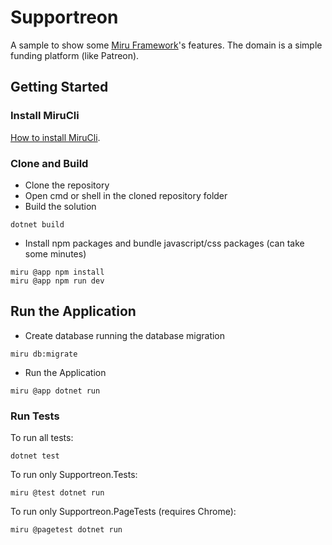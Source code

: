 # Supportreon

A sample to show some [Miru Framework](https://mirufx.github.io)'s features. The domain is a simple funding platform (like Patreon).

## Getting Started

### Install MiruCli

[How to install MiruCli](https://mirufx.github.io/Introduction/GettingStarted.html#installing).

### Clone and Build

* Clone the repository
* Open cmd or shell in the cloned repository folder
* Build the solution
```
dotnet build
```
* Install npm packages and bundle javascript/css packages (can take some minutes)
```
miru @app npm install
miru @app npm run dev
```

## Run the Application

* Create database running the database migration
```
miru db:migrate
```

* Run the Application
```
miru @app dotnet run
```

### Run Tests

To run all tests:

```
dotnet test
```

To run only Supportreon.Tests:

```
miru @test dotnet run
```

To run only Supportreon.PageTests (requires Chrome):

```
miru @pagetest dotnet run
``` 



